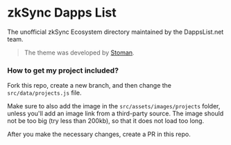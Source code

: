 # zkSync Dapps List

The unofficial zkSync Ecosystem directory maintained by the DappsList.net team.

> The theme was developed by [Stoman](https://github.com/realstoman/vuejs-tailwindcss-portfolio).

### How to get my project included?

Fork this repo, create a new branch, and then change the `src/data/projects.js` file. 

Make sure to also add the image in the `src/assets/images/projects` folder, unless you'll add an image link from a third-party source. The image should not be too big (try less than 200kb), so that it does not load too long.

After you make the necessary changes, create a PR in this repo.
